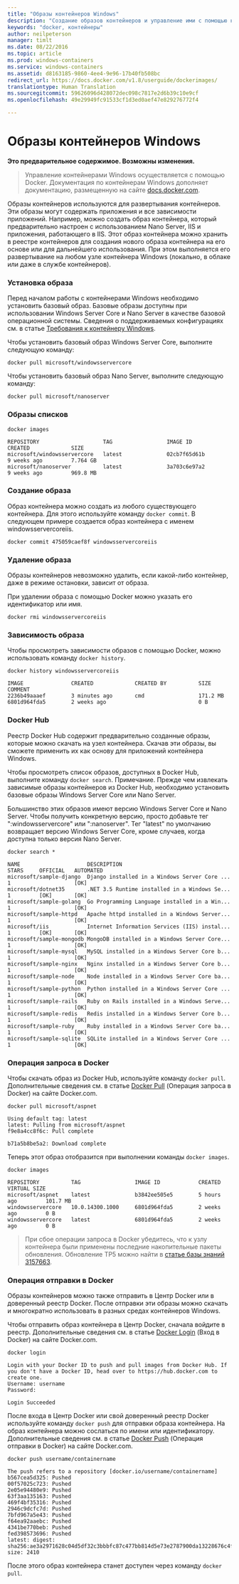 ```yaml
---
title: "Образы контейнеров Windows"
description: "Создание образов контейнеров и управление ими с помощью контейнеров Windows."
keywords: "docker, контейнеры"
author: neilpeterson
manager: timlt
ms.date: 08/22/2016
ms.topic: article
ms.prod: windows-containers
ms.service: windows-containers
ms.assetid: d8163185-9860-4ee4-9e96-17b40fb508bc
redirect_url: https://docs.docker.com/v1.8/userguide/dockerimages/
translationtype: Human Translation
ms.sourcegitcommit: 59626096d428072dec098c7817e2d6b39c10e9cf
ms.openlocfilehash: 49e29949fc91533cf1d3ed0aef47e829276772f4

---
```


# Образы контейнеров Windows

**Это предварительное содержимое. Возможны изменения.** 

>Управление контейнерами Windows осуществляется с помощью Docker. Документация по контейнерам Windows дополняет документацию, размещенную на сайте [docs.docker.com](https://docs.docker.com/).

Образы контейнеров используются для развертывания контейнеров. Эти образы могут содержать приложения и все зависимости приложений. Например, можно создать образ контейнера, который предварительно настроен с использованием Nano Server, IIS и приложения, работающего в IIS. Этот образ контейнера можно хранить в реестре контейнеров для создания нового образа контейнера на его основе или для дальнейшего использования. При этом выполняется его развертывание на любом узле контейнера Windows (локально, в облаке или даже в службе контейнеров).

### Установка образа

Перед началом работы с контейнерами Windows необходимо установить базовый образ. Базовые образы доступны при использовании Windows Server Core и Nano Server в качестве базовой операционной системы. Сведения о поддерживаемых конфигурациях см. в статье [Требования к контейнеру Windows](../deployment/system_requirements.md).

Чтобы установить базовый образ Windows Server Core, выполните следующую команду:

```none
docker pull microsoft/windowsservercore
```

Чтобы установить базовый образ Nano Server, выполните следующую команду:

```none
docker pull microsoft/nanoserver
```

### Образы списков

```none
docker images

REPOSITORY                    TAG                 IMAGE ID            CREATED             SIZE
microsoft/windowsservercore   latest              02cb7f65d61b        9 weeks ago         7.764 GB
microsoft/nanoserver          latest              3a703c6e97a2        9 weeks ago         969.8 MB
```

### Создание образа

Образ контейнера можно создать из любого существующего контейнера. Для этого используйте команду `docker commit`. В следующем примере создается образ контейнера с именем windowsservercoreiis.

```none
docker commit 475059caef8f windowsservercoreiis
```

### Удаление образа

Образы контейнеров невозможно удалить, если какой-либо контейнер, даже в режиме остановки, зависит от образа.

При удалении образа с помощью Docker можно указать его идентификатор или имя.

```none
docker rmi windowsservercoreiis
```

### Зависимость образа

Чтобы просмотреть зависимости образов с помощью Docker, можно использовать команду `docker history`.

```none
docker history windowsservercoreiis

IMAGE               CREATED             CREATED BY          SIZE                COMMENT
2236b49aaaef        3 minutes ago       cmd                 171.2 MB
6801d964fda5        2 weeks ago                             0 B
```

### Docker Hub

Реестр Docker Hub содержит предварительно созданные образы, которые можно скачать на узел контейнера. Скачав эти образы, вы сможете применить их как основу для приложений контейнера Windows.

Чтобы просмотреть список образов, доступных в Docker Hub, выполните команду `docker search`. Примечание. Прежде чем извлекать зависимые образы контейнеров из Docker Hub, необходимо установить базовые образы Windows Server Core или Nano Server.

Большинство этих образов имеют версию Windows Server Core и Nano Server. Чтобы получить конкретную версию, просто добавьте тег ":windowsservercore" или ":nanoserver". Тег "latest" по умолчанию возвращает версию Windows Server Core, кроме случаев, когда доступна только версия Nano Server.


```none
docker search *

NAME                     DESCRIPTION                                     STARS     OFFICIAL   AUTOMATED
microsoft/sample-django  Django installed in a Windows Server Core ...   1                    [OK]
microsoft/dotnet35       .NET 3.5 Runtime installed in a Windows Se...   1         [OK]       [OK]
microsoft/sample-golang  Go Programming Language installed in a Win...   1                    [OK]
microsoft/sample-httpd   Apache httpd installed in a Windows Server...   1                    [OK]
microsoft/iis            Internet Information Services (IIS) instal...   1         [OK]       [OK]
microsoft/sample-mongodb MongoDB installed in a Windows Server Core...   1                    [OK]
microsoft/sample-mysql   MySQL installed in a Windows Server Core b...   1                    [OK]
microsoft/sample-nginx   Nginx installed in a Windows Server Core b...   1                    [OK]
microsoft/sample-node    Node installed in a Windows Server Core ba...   1                    [OK]
microsoft/sample-python  Python installed in a Windows Server Core ...   1                    [OK]
microsoft/sample-rails   Ruby on Rails installed in a Windows Serve...   1                    [OK]
microsoft/sample-redis   Redis installed in a Windows Server Core b...   1                    [OK]
microsoft/sample-ruby    Ruby installed in a Windows Server Core ba...   1                    [OK]
microsoft/sample-sqlite  SQLite installed in a Windows Server Core ...   1                    [OK]
```

### Операция запроса в Docker

Чтобы скачать образ из Docker Hub, используйте команду `docker pull`. Дополнительные сведения см. в статье [Docker Pull](https://docs.docker.com/engine/reference/commandline/pull/) (Операция запроса в Docker) на сайте Docker.com.

```none
docker pull microsoft/aspnet

Using default tag: latest
latest: Pulling from microsoft/aspnet
f9e8a4cc8f6c: Pull complete

b71a5b8be5a2: Download complete
```

Теперь этот образ отобразится при выполнении команды `docker images`.

```none
docker images

REPOSITORY          TAG                 IMAGE ID            CREATED             VIRTUAL SIZE
microsoft/aspnet    latest              b3842ee505e5        5 hours ago         101.7 MB
windowsservercore   10.0.14300.1000     6801d964fda5        2 weeks ago         0 B
windowsservercore   latest              6801d964fda5        2 weeks ago         0 B
```

> При сбое операции запроса в Docker убедитесь, что к узлу контейнера были применены последние накопительные пакеты обновления. Обновление TP5 можно найти в [статье базы знаний 3157663]( https://support.microsoft.com/en-us/kb/3157663).

### Операция отправки в Docker

Образы контейнеров можно также отправить в Центр Docker или в доверенный реестр Docker. После отправки эти образы можно скачать и многократно использовать в разных средах контейнеров Windows.

Чтобы отправить образ контейнера в Центр Docker, сначала войдите в реестр. Дополнительные сведения см. в статье [Docker Login]( https://docs.docker.com/engine/reference/commandline/login/) (Вход в Docker) на сайте Docker.com.

```none
docker login

Login with your Docker ID to push and pull images from Docker Hub. If you don't have a Docker ID, head over to https://hub.docker.com to create one.
Username: username
Password:

Login Succeeded
```

После входа в Центр Docker или свой доверенный реестр Docker используйте команду `docker push` для отправки образа контейнера. На образ контейнера можно сослаться по имени или идентификатору. Дополнительные сведения см. в статье [Docker Push]( https://docs.docker.com/engine/reference/commandline/push/) (Операция отправки в Docker) на сайте Docker.com.

```none
docker push username/containername

The push refers to a repository [docker.io/username/containername]
b567cea5d325: Pushed
00f57025c723: Pushed
2e05e94480e9: Pushed
63f3aa135163: Pushed
469f4bf35316: Pushed
2946c9dcfc7d: Pushed
7bfd967a5e43: Pushed
f64ea92aaebc: Pushed
4341be770beb: Pushed
fed398573696: Pushed
latest: digest: sha256:ae3a2971628c04d5df32c3bbbfc87c477bb814d5e73e2787900da13228676c4f size: 2410
```

После этого образ контейнера станет доступен через команду `docker pull`.






<!--HONumber=Sep16_HO2-->


